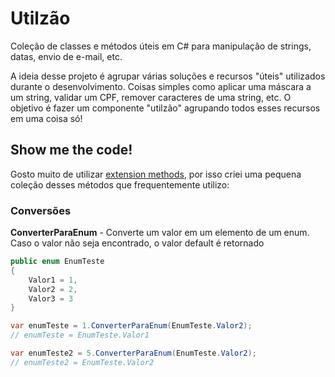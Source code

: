 
# Utilzão
Coleção de classes e métodos úteis em C# para manipulação de strings, datas, envio de e-mail, etc.

A ideia desse projeto é agrupar várias soluções e recursos "úteis" utilizados durante o desenvolvimento. Coisas simples como aplicar uma máscara a um string, validar um CPF, remover caracteres de uma string, etc. O objetivo é fazer um componente "utilzão" agrupando todos esses recursos em uma coisa só!

## Show me the code!
Gosto muito de utilizar [extension methods](https://docs.microsoft.com/pt-br/dotnet/csharp/programming-guide/classes-and-structs/extension-methods), por isso criei uma pequena coleção desses métodos que frequentemente utilizo:

### Conversões
**ConverterParaEnum** - Converte um valor em um elemento de um enum. Caso o valor não seja encontrado, o valor default é retornado
```csharp
public enum EnumTeste
{
    Valor1 = 1,
    Valor2 = 2,
    Valor3 = 3
}

var enumTeste = 1.ConverterParaEnum(EnumTeste.Valor2);
// enumTeste = EnumTeste.Valor1

var enumTeste2 = 5.ConverterParaEnum(EnumTeste.Valor2);
// enumTeste2 = EnumTeste.Valor2
```
